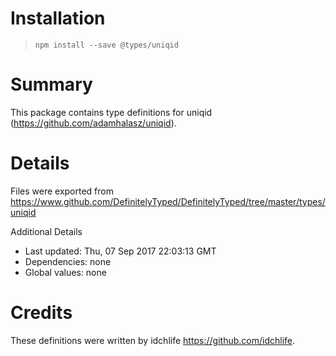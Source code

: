 # Installation
> `npm install --save @types/uniqid`

# Summary
This package contains type definitions for uniqid (https://github.com/adamhalasz/uniqid).

# Details
Files were exported from https://www.github.com/DefinitelyTyped/DefinitelyTyped/tree/master/types/uniqid

Additional Details
 * Last updated: Thu, 07 Sep 2017 22:03:13 GMT
 * Dependencies: none
 * Global values: none

# Credits
These definitions were written by idchlife <https://github.com/idchlife>.

